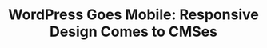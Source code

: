 ---
title: 'WordPress Goes Mobile: Responsive Design Comes to CMSes'
authors:
- rachel-mccollin
- layout: article
---